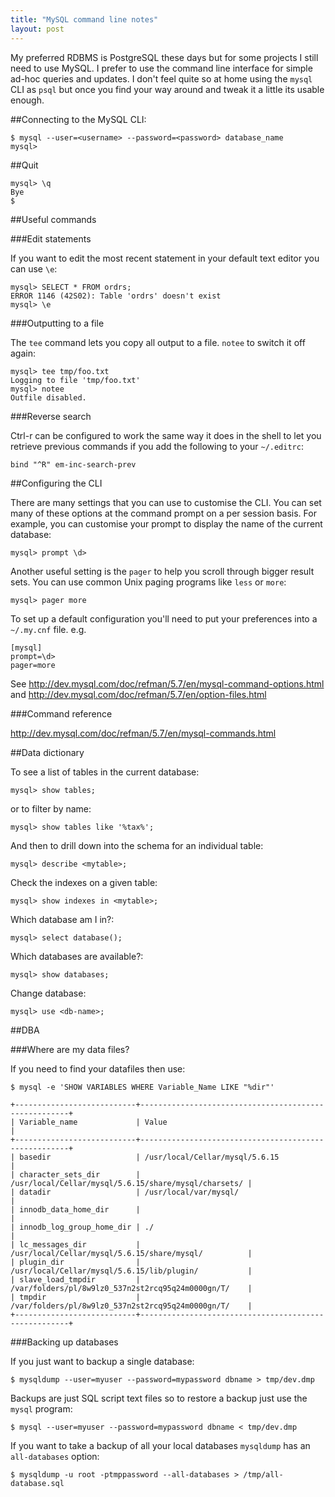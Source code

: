 ```yaml
---
title: "MySQL command line notes"
layout: post
---
```


My preferred RDBMS is PostgreSQL these days but for some projects I
still need to use MySQL. I prefer to use the command line interface for
simple ad-hoc queries and updates. I don't feel quite so at home using
the `mysql` CLI as `psql` but once you find your way around and tweak it
a little its usable enough.

##Connecting to the MySQL CLI:

    $ mysql --user=<username> --password=<password> database_name
    mysql>

##Quit

    mysql> \q
    Bye
    $

##Useful commands

###Edit statements

If you want to edit the most recent statement in your default text
editor you can use `\e`:

    mysql> SELECT * FROM ordrs;
    ERROR 1146 (42S02): Table 'ordrs' doesn't exist
    mysql> \e

###Outputting to a file

The `tee` command lets you copy all output to a file. `notee` to switch
it off again:

    mysql> tee tmp/foo.txt
    Logging to file 'tmp/foo.txt'
    mysql> notee
    Outfile disabled.

###Reverse search

Ctrl-r can be configured to work the same way it does in the
shell to let you retrieve previous commands if you add the following to
your `~/.editrc`:

    bind "^R" em-inc-search-prev

##Configuring the CLI

There are many settings that you can use to customise the CLI. You can
set many of these options at the command prompt on a per session basis.
For example, you can customise your prompt to display the name of the
current database:

    mysql> prompt \d>

Another useful setting is the `pager` to help you scroll through bigger
result sets. You can use common Unix paging programs like `less` or
`more`:

    mysql> pager more

To set up a default configuration you'll need to put your preferences
into a `~/.my.cnf` file. e.g.

    [mysql]
    prompt=\d>
    pager=more


See http://dev.mysql.com/doc/refman/5.7/en/mysql-command-options.html
and http://dev.mysql.com/doc/refman/5.7/en/option-files.html

###Command reference

http://dev.mysql.com/doc/refman/5.7/en/mysql-commands.html

##Data dictionary

To see a list of tables in the current database:

    mysql> show tables;

or to filter by name:

    mysql> show tables like '%tax%';

And then to drill down into the schema for an individual table:

    mysql> describe <mytable>;

Check the indexes on a given table:

    mysql> show indexes in <mytable>;

Which database am I in?:

    mysql> select database();

Which databases are available?:

    mysql> show databases;

Change database:

    mysql> use <db-name>;


##DBA

###Where are my data files?

If you need to find your datafiles then use:

    $ mysql -e 'SHOW VARIABLES WHERE Variable_Name LIKE "%dir"'

    +---------------------------+------------------------------------------------------+
    | Variable_name             | Value                                                |
    +---------------------------+------------------------------------------------------+
    | basedir                   | /usr/local/Cellar/mysql/5.6.15                       |
    | character_sets_dir        | /usr/local/Cellar/mysql/5.6.15/share/mysql/charsets/ |
    | datadir                   | /usr/local/var/mysql/                                |
    | innodb_data_home_dir      |                                                      |
    | innodb_log_group_home_dir | ./                                                   |
    | lc_messages_dir           | /usr/local/Cellar/mysql/5.6.15/share/mysql/          |
    | plugin_dir                | /usr/local/Cellar/mysql/5.6.15/lib/plugin/           |
    | slave_load_tmpdir         | /var/folders/pl/8w9lz0_537n2st2rcq95q24m0000gn/T/    |
    | tmpdir                    | /var/folders/pl/8w9lz0_537n2st2rcq95q24m0000gn/T/    |
    +---------------------------+------------------------------------------------------+

###Backing up databases

If you just want to backup a single database:

    $ mysqldump --user=myuser --password=mypassword dbname > tmp/dev.dmp

Backups are just SQL script text files so to restore a backup just use the `mysql` program:

    $ mysql --user=myuser --password=mypassword dbname < tmp/dev.dmp

If you want to take a backup of all your local databases `mysqldump` has
an `all-databases` option:

    $ mysqldump -u root -ptmppassword --all-databases > /tmp/all-database.sql

